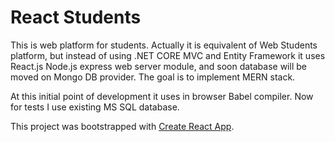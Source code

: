 # React Students

This is web platform for students. Actually it is equivalent of Web Students platform, but instead of using .NET CORE MVC and Entity Framework it uses React.js Node.js express web server module, and soon database will be moved on Mongo DB provider. The goal is to implement MERN stack.

At this initial point of development it uses in browser Babel compiler. Now for tests I use existing MS SQL database.

This project was bootstrapped with [Create React App](https://github.com/facebook/create-react-app).


